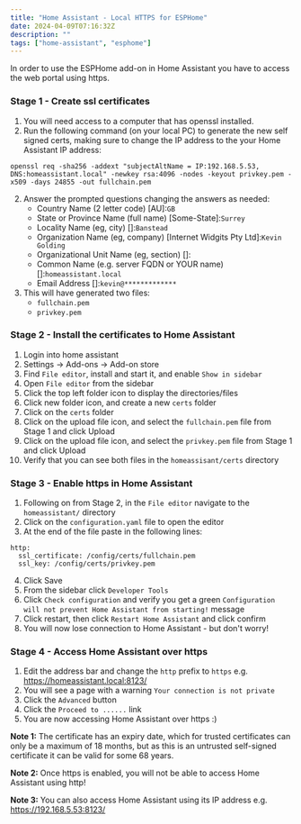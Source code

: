 ```yaml
---
title: "Home Assistant - Local HTTPS for ESPHome"
date: 2024-04-09T07:16:32Z
description: ""
tags: ["home-assistant", "esphome"]
---
```


In order to use the ESPHome add-on in Home Assistant you have to access the web portal using https.
<!--more-->

### Stage 1 - Create ssl certificates

1. You will need access to a computer that has openssl installed.
1. Run the following command (on your local PC) to generate the new self signed certs, making sure to change the IP address to the your Home Assistant IP address:<br>
```
openssl req -sha256 -addext "subjectAltName = IP:192.168.5.53, DNS:homeassistant.local" -newkey rsa:4096 -nodes -keyout privkey.pem -x509 -days 24855 -out fullchain.pem
```
2. Answer the prompted questions changing the answers as needed:
    * Country Name (2 letter code) [AU]:`GB`
    * State or Province Name (full name) [Some-State]:`Surrey`
    * Locality Name (eg, city) []:`Banstead`
    * Organization Name (eg, company) [Internet Widgits Pty Ltd]:`Kevin Golding`
    * Organizational Unit Name (eg, section) []:
    * Common Name (e.g. server FQDN or YOUR name) []:`homeassistant.local`
    * Email Address []:`kevin@*************`
1. This will have generated two files:
    * `fullchain.pem`
    * `privkey.pem`


### Stage 2 - Install the certificates to Home Assistant

1. Login into home assistant
1. Settings -> Add-ons -> Add-on store
1. Find `File editor`, install and start it, and enable `Show in sidebar`
1. Open `File editor` from the sidebar
1. Click the top left folder icon to display the directories/files
1. Click new folder icon, and create a new `certs` folder
1. Click on the `certs` folder
1. Click on the upload file icon, and select the `fullchain.pem` file from Stage 1 and click Upload
1. Click on the upload file icon, and select the `privkey.pem` file from Stage 1 and click Upload
1. Verify that you can see both files in the `homeassisant/certs` directory


### Stage 3 - Enable https in Home Assistant

1. Following on from Stage 2, in the `File editor` navigate to the `homeassistant/` directory
1. Click on the `configuration.yaml` file to open the editor
1. At the end of the file paste in the following lines:<br>
```
http:
  ssl_certificate: /config/certs/fullchain.pem
  ssl_key: /config/certs/privkey.pem
```
4. Click Save
1. From the sidebar click `Developer Tools`
1. Click `Check configuration` and verify you get a green `Configuration will not prevent Home Assistant from starting!` message
1. Click restart, then click `Restart Home Assistant` and click confirm
1. You will now lose connection to Home Assistant - but don't worry!

### Stage 4 - Access Home Assistant over https

1. Edit the address bar and change the `http` prefix to `https` e.g. https://homeassistant.local:8123/
1. You will see a page with a warning `Your connection is not private`
1. Click the `Advanced` button
1. Click the `Proceed to ......` link 
1. You are now accessing Home Assistant over https :)

**Note 1:** The certificate has an expiry date, which for trusted certificates can only be a maximum of 18 months, but as this is an untrusted self-signed certificate it can be valid for some 68 years.

**Note 2:** Once https is enabled, you will not be able to access Home Assistant using http!

**Note 3:** You can also access Home Assistant using its IP address e.g. https://192.168.5.53:8123/
